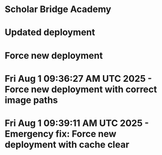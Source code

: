 # Scholar Bridge Academy
# Updated deployment
# Force new deployment
# Fri Aug  1 09:36:27 AM UTC 2025 - Force new deployment with correct image paths
# Fri Aug  1 09:39:11 AM UTC 2025 - Emergency fix: Force new deployment with cache clear
